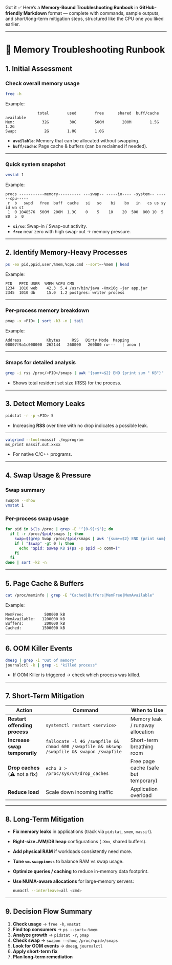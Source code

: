 Got it ✅
Here’s a **Memory-Bound Troubleshooting Runbook** in **GitHub-friendly Markdown** format — complete with commands, sample outputs, and short/long-term mitigation steps, structured like the CPU one you liked earlier.

---

# 🐏 Memory Troubleshooting Runbook

## **1. Initial Assessment**

### **Check overall memory usage**

```bash
free -h
```

Example:

```
              total        used        free      shared  buff/cache   available
Mem:            32G         30G        500M        200M        1.5G        1.2G
Swap:            2G        1.0G        1.0G
```

* **`available`**: Memory that can be allocated without swapping.
* **`buff/cache`**: Page cache & buffers (can be reclaimed if needed).

---

### **Quick system snapshot**

```bash
vmstat 1
```

Example:

```
procs -----------memory---------- ---swap-- -----io---- -system-- ------cpu-----
 r  b   swpd   free  buff  cache   si   so    bi    bo   in   cs us sy id wa st
 1  0 1048576  500M  200M  1.3G    0    5    10    20  500  800 10  5 80  5  0
```

* **`si/so`**: Swap-in / Swap-out activity.
* **`free`** near zero with high swap-out → memory pressure.

---

## **2. Identify Memory-Heavy Processes**

```bash
ps -eo pid,ppid,user,%mem,%cpu,cmd --sort=-%mem | head
```

Example:

```
PID   PPID USER  %MEM %CPU CMD
1234  1010 web    42.3  5.4 /usr/bin/java -Xmx16g -jar app.jar
2345  1010 db     15.0  1.2 postgres: writer process
```

---

### **Per-process memory breakdown**

```bash
pmap -x <PID> | sort -k3 -n | tail
```

Example:

```
Address           Kbytes     RSS   Dirty Mode  Mapping
00007f9a1c000000  262144   260000   260000 rw---   [ anon ]
```

---

### **Smaps for detailed analysis**

```bash
grep -i rss /proc/<PID>/smaps | awk '{sum+=$2} END {print sum " KB"}'
```

* Shows total resident set size (RSS) for the process.

---

## **3. Detect Memory Leaks**

```bash
pidstat -r -p <PID> 5
```

* Increasing **RSS** over time with no drop indicates a possible leak.

---

```bash
valgrind --tool=massif ./myprogram
ms_print massif.out.xxxx
```

* For native C/C++ programs.

---

## **4. Swap Usage & Pressure**

### **Swap summary**

```bash
swapon --show
vmstat 1
```

### **Per-process swap usage**

```bash
for pid in $(ls /proc | grep -E '^[0-9]+$'); do
  if [ -r /proc/$pid/smaps ]; then
    swap=$(grep Swap /proc/$pid/smaps | awk '{sum+=$2} END {print sum}')
    if [ "$swap" -gt 0 ]; then
      echo "$pid: $swap KB $(ps -p $pid -o comm=)"
    fi
  fi
done | sort -k2 -n
```

---

## **5. Page Cache & Buffers**

```bash
cat /proc/meminfo | grep -E "Cached|Buffers|MemFree|MemAvailable"
```

Example:

```
MemFree:         500000 kB
MemAvailable:   1200000 kB
Buffers:         200000 kB
Cached:         1500000 kB
```

---

## **6. OOM Killer Events**

```bash
dmesg | grep -i "Out of memory"
journalctl -k | grep -i "killed process"
```

* If OOM Killer is triggered → check which process was killed.

---

## **7. Short-Term Mitigation**

| Action                        | Command                                                                                    | When to Use                          |
| ----------------------------- | ------------------------------------------------------------------------------------------ | ------------------------------------ |
| **Restart offending process** | `systemctl restart <service>`                                                              | Memory leak / runaway allocation     |
| **Increase swap temporarily** | `fallocate -l 4G /swapfile && chmod 600 /swapfile && mkswap /swapfile && swapon /swapfile` | Short-term breathing room            |
| **Drop caches** (⚠ not a fix) | `echo 3 > /proc/sys/vm/drop_caches`                                                        | Free page cache (safe but temporary) |
| **Reduce load**               | Scale down incoming traffic                                                                | Application overload                 |

---

## **8. Long-Term Mitigation**

* **Fix memory leaks** in applications (track via `pidstat`, `smem`, `massif`).
* **Right-size JVM/DB heap** configurations (`-Xmx`, shared buffers).
* **Add physical RAM** if workloads consistently need more.
* **Tune `vm.swappiness`** to balance RAM vs swap usage.
* **Optimize queries / caching** to reduce in-memory data footprint.
* **Use NUMA-aware allocations** for large-memory servers:

  ```bash
  numactl --interleave=all <cmd>
  ```

---

## **9. Decision Flow Summary**

1. **Check usage** → `free -h`, `vmstat`
2. **Find top consumers** → `ps --sort=-%mem`
3. **Analyze growth** → `pidstat -r`, `pmap`
4. **Check swap** → `swapon --show`, `/proc/<pid>/smaps`
5. **Look for OOM events** → `dmesg`, `journalctl`
6. **Apply short-term fix**
7. **Plan long-term remediation**

